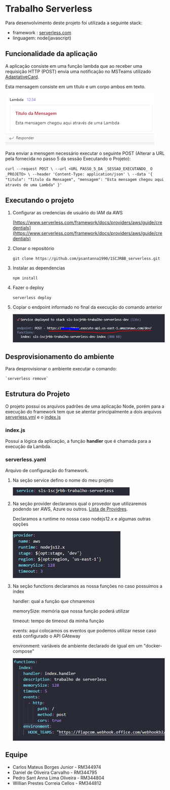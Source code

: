 # Trabalho Serverless

Para desenvolvimento deste projeto foi utilizada a seguinte stack:

- framework : [serverless.com](https://www.serverless.com/)
- linguagem: node(javascript)

## Funcionalidade da aplicação

A aplicação consiste em uma função lambda que ao receber uma requisição HTTP (POST) envia uma notificação no MSTeams utilizado [AdaptativeCard](https://adaptivecards.io/).

Esta mensagem consiste em um título e um corpo ambos em texto.

![exemplo de notificação](./img//mensagemNoTeams.PNG)

Para enviar a mensgem necessário executar o seguinte POST (Alterar a URL pela fornecida no passo 5 da sessão Executando o Projeto):

`curl --request POST \
  --url <URL PASSO_5_DA _SESSAO_EXECUTANDO_ O _PROJETO> \
  --header 'Content-Type: application/json' \
  --data '{
	"titulo": "Titulo da Mensagem",
	"mensagem": "Esta mensagem chegou aqui através de uma Lambda"
}'`

## Executando o projeto

1. Configurar as credencias de usuário do IAM da AWS

   [https://www.serverless.com/framework/docs/providers/aws/guide/credentials](https://www.serverless.com/framework/docs/providers/aws/guide/credentials)

2. Clonar o repositório

   `git clone https://github.com/psantanna1990/1SCJRBB_serverless.git`

3. Instalar as dependencias

   `npm install`

4. Fazer o deploy

   `serverless deploy`

5. Copiar o endpoint informado no final da execução do comando anterior

   ![local da url](./img/endpoint.PNG)

## Desprovisionamento do ambiente

Para desprovisionar o ambiente executar o comando:

    `serverless remove`

## Estrutura do Projeto

O projeto possui os arquivos padrões de uma aplicação Node, porém para a execução do framework tem que se atentar principalmente a dois arquivos [serverless.yml](./serverless.yml) e o [index.js](./index.js)

### index.js

Possui a lógica da aplicação, a função **handler** que é chamada para a execução da Lambda.

### serverless.yaml

Arquivo de configuração do framework.

1.  Na seção service defino o nome do meu projeto

    ![imagem serverless](./img/serverlessService.PNG)

2.  Na seção provider declaramos qual o provedor que utilizaremos podendo ser AWS, Azure ou outros. [Lista de Providres](https://www.serverless.com/framework/docs/providers).

    Declaramos a runtime no nossa caso nodejs12.x e algumas outras opções

    ![imagem provider](./img/serverlessProvider.PNG)

3.  Na seção functions declaramos as nossa funções no caso possuimos a index

    handler: qual a função que chmaremos
    
    memorySize: memória que nossa função poderá utilizar
    
    timeout: tempo de timeout da minha função
    
    events: aqui colocamos os eventos que podemos utilizar nesse caso está configurado o API GAteway
    
    environment: variáveis de ambiente declarado de igual em um "docker-compose"

    ![function](./img/serverlessFunction.PNG)

## Equipe

- Carlos Mateus Borges Junior - RM344974
- Daniel de Oliveira Carvalho - RM344795
- Pedro Sant Anna Lima Oliveira - RM344804
- Willian Prestes Correia Cellos - RM344812
